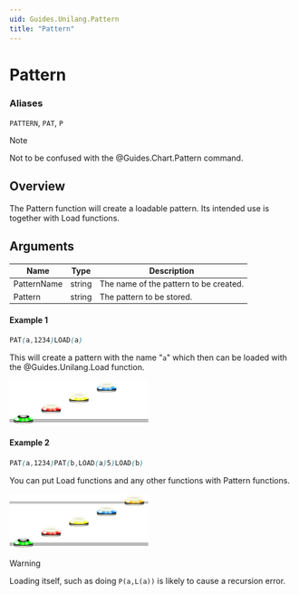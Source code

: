 ```yaml
---
uid: Guides.Unilang.Pattern
title: "Pattern"
---
```


# Pattern
### Aliases
`PATTERN`, `PAT`, `P`

> [!NOTE]
> Not to be confused with the @Guides.Chart.Pattern command.

## Overview
The Pattern function will create a loadable pattern. 
Its intended use is together with Load functions.

## Arguments
| Name        | Type   | Description                            |
| ----------- | ------ | -------------------------------------- |
| PatternName | string | The name of the pattern to be created. |
| Pattern     | string | The pattern to be stored.              |

#### Example 1
```css
PAT(a,1234)LOAD(a)
```
This will create a pattern with the name "`a`" which then can be loaded with the @Guides.Unilang.Load function.

<img src="example1load.png" alt="Pattern Example 1" style="width:245px;"/>

#### Example 2
```css
PAT(a,1234)PAT(b,LOAD(a)5)LOAD(b)
```
You can put Load functions and any other functions with Pattern functions.

<img src="example1.png" alt="Pattern Example 2" style="width:245px;"/>

> [!WARNING]
> Loading itself, such as doing `P(a,L(a))` is likely to cause a recursion error.